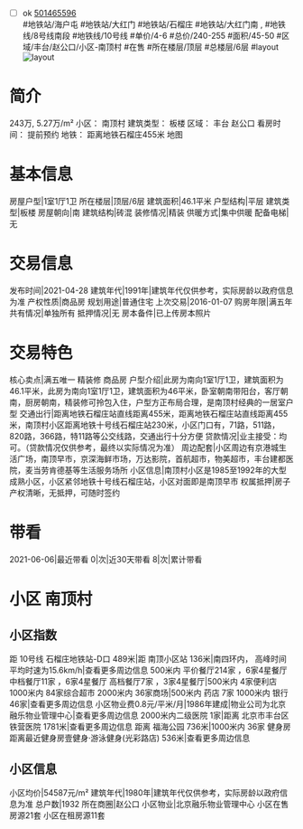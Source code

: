 - [ ] ok [501465596](https://bj.5i5j.com/ershoufang/501465596.html)  
 #地铁站/海户屯 #地铁站/大红门 #地铁站/石榴庄 #地铁站/大红门南 ,  #地铁线/8号线南段 #地铁线/10号线
#单价/4-6 #总价/240-255 #面积/45-50   #区域/丰台/赵公口/小区-南顶村 #在售 #所在楼层/顶层 #总楼层/6层 #layout 
![layout](http://image2a.5i5j.com/bdir/layout/e5bab857517743f3969c64aa55c0779d.jpg_P5.jpg) 
# 简介 
 243万,  5.27万/m² 
小区： 南顶村
建筑类型： 板楼
区域： 丰台 赵公口
看房时间： 提前预约
地铁： 距离地铁石榴庄455米 地图
# 基本信息 
 房屋户型|1室1厅1卫
所在楼层|顶层/6层
建筑面积|46.1平米
户型结构|平层
建筑类型|板楼
房屋朝向|南
建筑结构|砖混
装修情况|精装
供暖方式|集中供暖
配备电梯|无
# 交易信息 
 发布时间|2021-04-28
建筑年代|1991年|建筑年代仅供参考，实际房龄以政府信息为准
产权性质|商品房
规划用途|普通住宅
上次交易|2016-01-07
购房年限|满五年
共有情况|单独所有
抵押情况|无
房本备件|已上传房本照片
# 交易特色 
 核心卖点|满五唯一   精装修  商品房
户型介绍|此房为南向1室1厅1卫，建筑面积为46.1平米，此房为南向1室1厅1卫，建筑面积为46平米，卧室朝南带阳台，客厅朝南，厨房朝南，精装修可拎包入住，户型方正布局合理，是南顶村经典的一居室户型
交通出行|距离地铁石榴庄站直线距离455米，距离地铁石榴庄站直线距离455米，南顶村小区距离地铁十号线石榴庄站230米，小区门口有，71路，511路，820路，366路，特11路等公交线路，交通出行十分方便
贷款情况|业主接受：均可。（贷款情况仅供参考，最终以实际情况为准）
周边配套|小区周边有京港城生活广场，南顶早市，京深海鲜市场，万达影院，首航超市，物美超市，丰台建都医院，麦当劳肯德基等生活服务场所
小区信息|南顶村小区是1985至1992年的大型成熟小区，小区紧邻地铁十号线石榴庄站，小区对面即是南顶早市
权属抵押|房子产权清晰，无抵押，可随时签约
# 带看 
 2021-06-06|最近带看	 0|次|近30天带看	 8|次|累计带看
# 小区 南顶村
## 小区指数 
 距 10号线 石榴庄地铁站-D口 489米|距 南顶小区站 136米|南四环内， 高峰时间平均时速为15.6km/h|查看更多周边信息
500米内 平价餐厅214家 ，6家4星餐厅
中档餐厅11家 ，6家4星餐厅
高档餐厅7家 ，3家4星餐厅|500米内 4家便利店
1000米内 84家综合超市
2000米内 36家商场|500米内 药店 7家
1000米内 银行 46家|查看更多周边信息
小区物业费0.8元/平米/月|1986年建成|物业公司为北京融乐物业管理中心|查看更多周边信息
2000米内二级医院 1家|距离 北京市丰台区铁营医院  1781米|查看更多周边信息
距离 福海公园 736米|1000米内 36家 健身房
距离最近健身房壹健身·游泳健身(光彩路店) 536米|查看更多周边信息
## 小区信息 
 小区均价|54587元/m²
建筑年代|1980年|建筑年代仅供参考，实际房龄以政府信息为准
总户数|1932
所在商圈|赵公口
小区物业|北京融乐物业管理中心
小区在售房源21套
小区在租房源11套
